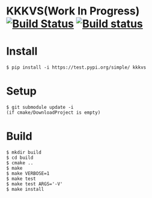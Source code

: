 KKKVS(Work In Progress) [![Build Status](https://travis-ci.org/ksgwr/KKKVS.svg?branch=master)](https://travis-ci.org/ksgwr/KKKVS) [![Build status](https://ci.appveyor.com/api/projects/status/yfmw2kna6iijxq82/branch/master?svg=true)](https://ci.appveyor.com/project/ksgwr/kkkvs/branch/master)
=====

# Install

```
$ pip install -i https://test.pypi.org/simple/ kkkvs
```

# Setup

```
$ git submodule update -i
(if cmake/DownloadProject is empty)
```

# Build

```
$ mkdir build
$ cd build
$ cmake ..
$ make
$ make VERBOSE=1
$ make test
$ make test ARGS='-V'
$ make install
```
